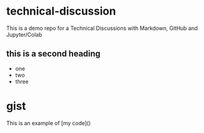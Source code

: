 # technical-discussion
This is a demo repo for a Technical Discussions with Markdown, GitHub and Jupyter/Colab

## this is a second heading

* one
* two
* three

# gist
This is an example of [my code](<script src="https://gist.github.com/servinOrnelasCe/1d51bfec573fec964cc444e07891a685.js"></script>)
